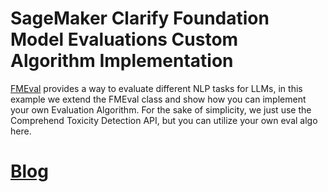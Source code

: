 # SageMaker Clarify Foundation Model Evaluations Custom Algorithm Implementation
[FMEval](https://github.com/aws/fmeval/tree/main) provides a way to evaluate different NLP tasks for LLMs, in this example we extend the FMEval class and show how you can implement your own Evaluation Algorithm. For the sake of simplicity, we just use the Comprehend Toxicity Detection API, but you can utilize your own eval algo here.

# [Blog](https://ram-vegiraju.medium.com/bring-your-own-llm-evaluation-algorithms-to-sagemaker-clarify-foundation-model-evaluations-714ce6f02fbb)
